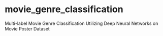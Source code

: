 # movie_genre_classification
Multi-label Movie Genre Classification Utilizing Deep Neural Networks on  Movie Poster Dataset 
